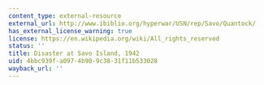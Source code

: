 ```yaml
---
content_type: external-resource
external_url: http://www.ibiblio.org/hyperwar/USN/rep/Savo/Quantock/
has_external_license_warning: true
license: https://en.wikipedia.org/wiki/All_rights_reserved
status: ''
title: Disaster at Savo Island, 1942
uid: 4bbc939f-a097-4b90-9c38-31f11b533028
wayback_url: ''
---
```

